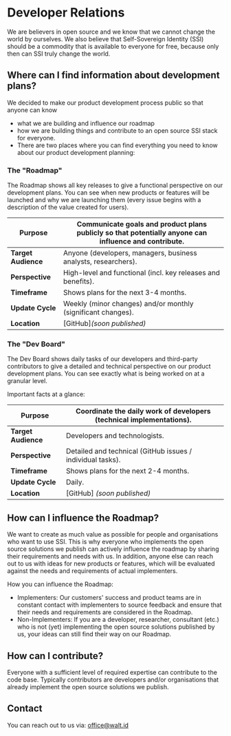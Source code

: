 # Developer Relations

We are believers in open source and we know that we cannot change the world by ourselves. We also believe that Self-Sovereign Identity (SSI) should be a commodity that is available to everyone for free, because only then can SSI truly change the world.

## Where can I find information about development plans?
We decided to make our product development process public so that anyone can know
- what we are building and influence our roadmap
- how we are building things and contribute to an open source SSI stack for everyone.
- There are two places where you can find everything you need to know about our product development planning:

### The "Roadmap"

The Roadmap shows all key releases to give a functional perspective on our development plans. You can see when new products or features will be launched and why we are launching them (every issue begins with a description of the value created for users).

| __Purpose__ | Communicate goals and product plans publicly so that potentially anyone can influence and contribute. |
| ------------- |-------------|
| __Target Audience__ | Anyone (developers, managers, business analysts, researchers). |
| __Perspective__ | High-level and functional (incl. key releases and benefits). |
| __Timeframe__ | Shows plans for the next 3-4 months. | 
| __Update Cycle__ | Weekly (minor changes) and/or monthly (significant changes). |
| __Location__ | [GitHub]*(soon published)* |

### The "Dev Board"

The Dev Board shows daily tasks of our developers and third-party contributors to give a detailed and technical perspective on our product development plans. You can see exactly what is being worked on at a granular level.

Important facts at a glance:

| __Purpose__ | Coordinate the daily work of developers (technical implementations). |
| ------------- |-------------|
| __Target Audience__ | Developers and technologists. |
| __Perspective__ | Detailed and technical (GitHub issues / individual tasks). |
| __Timeframe__ | Shows plans for the next 2-4 months. | 
| __Update Cycle__ | Daily. |
| __Location__ | [GitHub] *(soon published)*|


## How can I influence the Roadmap?

We want to create as much value as possible for people and organisations who want to use SSI. This is why everyone who implements the open source solutions we publish can actively influence the roadmap by sharing their requirements and needs with us.
In addition, anyone else can reach out to us with ideas for new products or features, which will be evaluated against the needs and requirements of actual implementers.

How you can influence the Roadmap:

- Implementers: Our customers' success and product teams are in constant contact with implementers to source feedback and ensure that their needs and requirements are considered in the Roadmap.
- Non-Implementers: If you are a developer, researcher, consultant (etc.) who is not (yet) implementing the open source solutions published by us, your ideas can still find their way on our Roadmap.

## How can I contribute?

Everyone with a sufficient level of required expertise can contribute to the code base. Typically contributors are developers and/or organisations that already implement the open source solutions we publish.

## Contact
You can reach out to us via: office@walt.id
